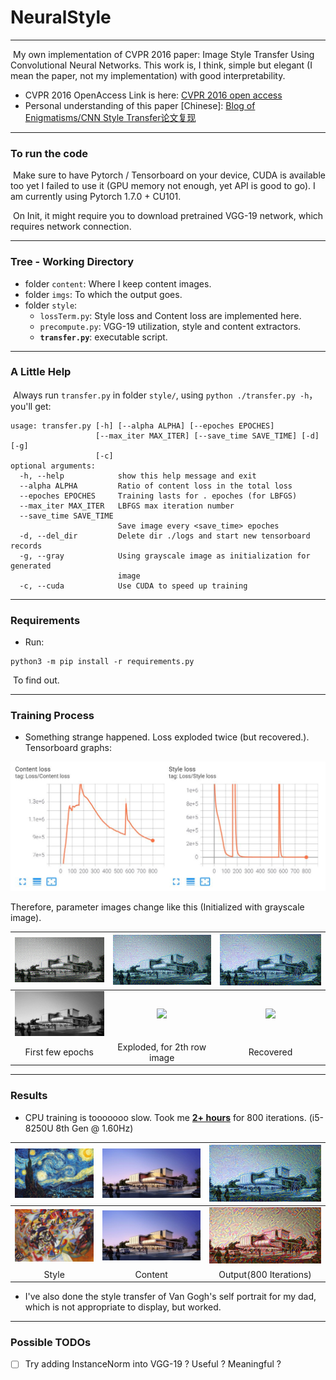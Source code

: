 # NeuralStyle
---
​		My own implementation of CVPR 2016 paper: Image Style Transfer Using Convolutional Neural Networks. This work is, I think, simple but elegant (I mean the paper, not my implementation) with good interpretability. 

- CVPR 2016 OpenAccess Link is here: [CVPR 2016 open access](https://openaccess.thecvf.com/content_cvpr_2016/html/Gatys_Image_Style_Transfer_CVPR_2016_paper.html)
- Personal understanding of this paper [Chinese]: [Blog of Enigmatisms/CNN Style Transfer论文复现](https://enigmatisms.github.io/2021/04/21/CNN-Style-Transfer%E8%AE%BA%E6%96%87%E5%A4%8D%E7%8E%B0/)

---

### To run the code

​		Make sure to have Pytorch / Tensorboard on your device, CUDA is available too yet I failed to use it (GPU memory not enough, yet API is good to go). I am currently using Pytorch 1.7.0 + CU101.

​		On Init, it might require you to download pretrained VGG-19 network, which requires network connection. 

---

### Tree - Working Directory 

- folder `content`: Where I keep content images.
- folder `imgs`: To which the output goes.
- folder `style`:
  - `lossTerm.py`: Style loss and Content loss are implemented here.
  - `precompute.py`: VGG-19 utilization, style and content extractors.
  - **`transfer.py`**: executable script.

---

### A Little Help

​		Always run `transfer.py` in folder `style/`, using `python ./transfer.py -h`， you'll get:

```shell
usage: transfer.py [-h] [--alpha ALPHA] [--epoches EPOCHES]
                   [--max_iter MAX_ITER] [--save_time SAVE_TIME] [-d] [-g]
                   [-c]
optional arguments:
  -h, --help            show this help message and exit
  --alpha ALPHA         Ratio of content loss in the total loss
  --epoches EPOCHES     Training lasts for . epoches (for LBFGS)
  --max_iter MAX_ITER   LBFGS max iteration number
  --save_time SAVE_TIME
                        Save image every <save_time> epoches
  -d, --del_dir         Delete dir ./logs and start new tensorboard records
  -g, --gray            Using grayscale image as initialization for generated
                        image
  -c, --cuda            Use CUDA to speed up training
```

---

### Requirements

- Run:

```
python3 -m pip install -r requirements.py
```

​		To find out.

---

### Training Process

- Something strange happened. Loss exploded twice (but recovered.). Tensorboard graphs:

![](imgs/training.JPG)

Therefore, parameter images change like this (Initialized with grayscale image).

| ![](imgs/G_star_71.jpg)  |  ![](imgs/G_star_221.jpg)   |  ![](imgs/G_star_481.jpg)   |
| :----------------------: | :-------------------------: | :-------------------------: |
| ![](imgs/G_chaos_11.jpg) | ![](README/G_chaos_181.jpg) | ![](README/G_chaos_241.jpg) |
|     First few epochs     | Exploded, for 2th row image |          Recovered          |

---

### Results

- CPU training is tooooooo slow. Took me **<u>2+ hours</u>** for 800 iterations. (i5-8250U 8th Gen @ 1.60Hz)

| <img src="./asset/star.jpg" style="zoom:80%;" /> | ![](./content/content.jpg) | ![](./imgs/G_star_801.jpg) |
| :----------------------------------------------: | :------------------------: | :------------------------: |
| <img src="asset/chaos.jpg" style="zoom:80%;" />  |  ![](content/content.jpg)  | ![](imgs/G_chaos_801.jpg)  |
|                      Style                       |          Content           |   Output(800 Iterations)   |

- I've also done the style transfer of Van Gogh's self portrait for my dad, which is not appropriate to display, but worked.

---

### Possible TODOs

- [ ] Try adding InstanceNorm into VGG-19 ? Useful ? Meaningful ?
